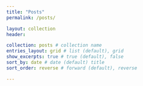 ```yaml
---
title: "Posts"
permalink: /posts/

layout: collection
header:

collection: posts # collection name
entries_layout: grid # list (default), grid
show_excerpts: true # true (default), false
sort_by: date # date (default) title
sort_order: reverse # forward (default), reverse

---
```

